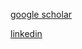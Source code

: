 [google scholar](https://scholar.google.com/citations?user=G0EQYYIAAAAJ&hl=en)

[linkedin](https://www.linkedin.com/in/andras-kupcsik-b69a6843/)

